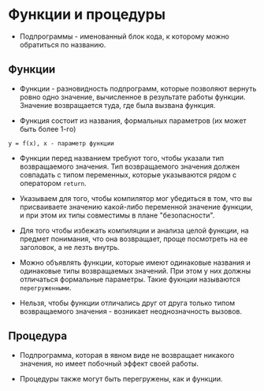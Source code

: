 # Функции и процедуры

* Подпрограммы - именованный блок кода, к которому можно обратиться по названию. 

## Функции

* Функции - разновидность подпрограмм, которые позволяют вернуть ровно одно значение, 
вычисленное в результате работы функции. Значение возвращается туда, где была вызвана функция.

* Функция состоит из названия, формальных параметров (их может быть более 1-го)

```
y = f(x), x - параметр функции
```

* Функции перед названием требуют того, чтобы указали тип возвращаемого значения. Тип возвращаемого значения
должен совпадать с типом переменных, которые указываются рядом с оператором `return`.
* Указываем для того, чтобы компилятор мог убедиться в том, что вы присваиваете значению какой-либо переменной
значение функции, и при этом их типы совместимы в плане "безопасности".

* Для того чтобы избежать компиляции и анализа целой функции, на предмет понимания, что она возвращает,
проще посмотреть на ее заголовок, а не лезть внутрь.

* Можно объявлять функции, которые имеют одинаковые названия и одинаковые типы возвращаемых значений. При этом
у них должны отличаться формальные параметры. Такие фукнции называются `перегруженными`.

* Нельзя, чтобы функции отличались друг от друга только типом возвращаемого значения - возникает неоднозначность вызовов.

## Процедура

* Подпрограмма, которая в явном виде не возвращает никакого значения, но имеет побочный эффект своей работы.

* Процедуры также могут быть перегружены, как и функции.